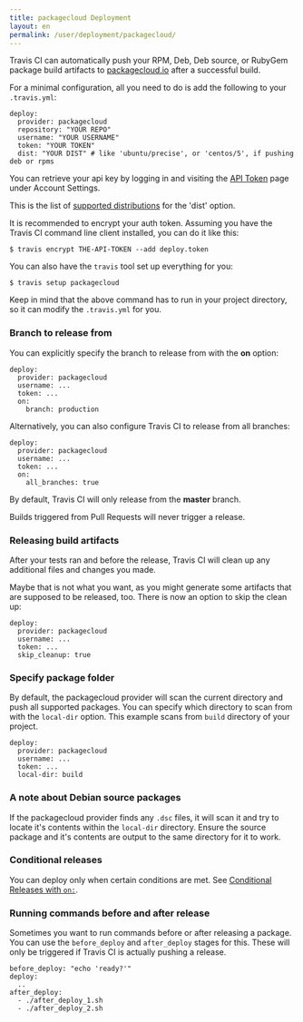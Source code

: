 ```yaml
---
title: packagecloud Deployment
layout: en
permalink: /user/deployment/packagecloud/
---
```


Travis CI can automatically push your RPM, Deb, Deb source, or RubyGem package build
artifacts to [packagecloud.io](https://packagecloud.io/) after a successful build.

For a minimal configuration, all you need to do is add the following to your `.travis.yml`:

    deploy:
      provider: packagecloud
      repository: "YOUR REPO"
      username: "YOUR USERNAME"
      token: "YOUR TOKEN"
      dist: "YOUR DIST" # like 'ubuntu/precise', or 'centos/5', if pushing deb or rpms

You can retrieve your api key by logging in and visiting the [API Token](https://packagecloud.io/api_token) page under Account Settings.

This is the list of [supported distributions](https://packagecloud.io/docs#os_distro_version) for the 'dist' option.

It is recommended to encrypt your auth token. Assuming you have the Travis CI command line client installed, you can do it like this:

    $ travis encrypt THE-API-TOKEN --add deploy.token

You can also have the `travis` tool set up everything for you:

    $ travis setup packagecloud

Keep in mind that the above command has to run in your project directory, so it can modify the `.travis.yml` for you.

### Branch to release from

You can explicitly specify the branch to release from with the **on** option:

    deploy:
      provider: packagecloud
      username: ...
      token: ...
      on:
        branch: production

Alternatively, you can also configure Travis CI to release from all branches:

    deploy:
      provider: packagecloud
      username: ...
      token: ...
      on:
        all_branches: true

By default, Travis CI will only release from the **master** branch.

Builds triggered from Pull Requests will never trigger a release.

### Releasing build artifacts

After your tests ran and before the release, Travis CI will clean up any additional files and changes you made.

Maybe that is not what you want, as you might generate some artifacts that are supposed to be released, too. There is now an option to skip the clean up:

    deploy:
      provider: packagecloud
      username: ...
      token: ...
      skip_cleanup: true

### Specify package folder

By default, the packagecloud provider will scan the current directory and push all supported packages.
You can specify which directory to scan from with the `local-dir` option. This example scans from `build` directory of your project.

    deploy:
      provider: packagecloud
      username: ...
      token: ...
      local-dir: build


### A note about Debian source packages

If the packagecloud provider finds any ```.dsc``` files, it will scan it and try to locate it's contents within
the ```local-dir``` directory. Ensure the source package and it's contents are output to the same directory for it to work.

### Conditional releases

You can deploy only when certain conditions are met.
See [Conditional Releases with `on:`](/user/deployment#Conditional-Releases-with-on%3A).

### Running commands before and after release

Sometimes you want to run commands before or after releasing a package. You can use the `before_deploy` and `after_deploy` stages for this. These will only be triggered if Travis CI is actually pushing a release.

    before_deploy: "echo 'ready?'"
    deploy:
      ..
    after_deploy:
      - ./after_deploy_1.sh
      - ./after_deploy_2.sh

